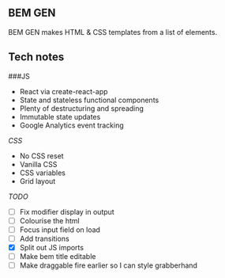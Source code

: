## BEM GEN

BEM GEN makes HTML & CSS templates from a list of elements.

## Tech notes

###JS

- React via create-react-app
- State and stateless functional components
- Plenty of destructuring and spreading
- Immutable state updates
- Google Analytics event tracking

*CSS*

- No CSS reset
- Vanilla CSS
- CSS variables
- Grid layout

*TODO*

- [ ] Fix modifier display in output
- [ ] Colourise the html
- [ ] Focus input field on load
- [ ] Add transitions
- [x] Split out JS imports
- [ ] Make bem title editable
- [ ] Make draggable fire earlier so I can style grabberhand
